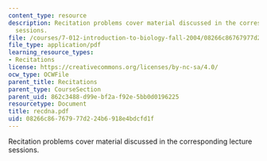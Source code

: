 ```yaml
---
content_type: resource
description: Recitation problems cover material discussed in the corresponding lecture
  sessions.
file: /courses/7-012-introduction-to-biology-fall-2004/08266c86767977d224b6918e4bdcfd1f_recdna.pdf
file_type: application/pdf
learning_resource_types:
- Recitations
license: https://creativecommons.org/licenses/by-nc-sa/4.0/
ocw_type: OCWFile
parent_title: Recitations
parent_type: CourseSection
parent_uid: 862c3488-d99e-bf2a-f92e-5bb0d0196225
resourcetype: Document
title: recdna.pdf
uid: 08266c86-7679-77d2-24b6-918e4bdcfd1f
---
```

Recitation problems cover material discussed in the corresponding lecture sessions.